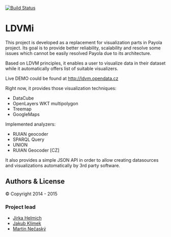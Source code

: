 [![Build Status](https://travis-ci.org/payola/LDVMi.svg?branch=master)](https://travis-ci.org/payola/LDVMi)

LDVMi
==========

This project is developed as a replacement for visualization parts in Payola project. Its goal is to provide better reliability, scalability and resolve some issues which cannot be easily resolved Payola due to its architecture.

Based on LDVM principles, it enables a user to visualize data in their dataset while it automatically offers list of suitable visualizers.

Live DEMO could be found at http://ldvm.opendata.cz

Right now, it provides those visualization techniques:
- DataCube
- OpenLayers WKT multipolygon
- Treemap
- GoogleMaps

Implemented analyzers:
- RUIAN geocoder
- SPARQL Query
- UNION
- RUIAN Geocoder [CZ]

It also provides a simple JSON API in order to allow creating datasources and visualizations automatically by 3rd party software.

## Authors & License

© Copyright 2014 - 2015

### Project lead

- [Jirka Helmich](https://github.com/jirihelmich)
- [Jakub Klímek](https://github.com/jakubklimek)
- [Martin Nečaský](http://www.ksi.mff.cuni.cz/~necasky)
